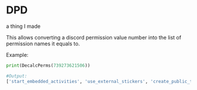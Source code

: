 # DPD
a thing I made

This allows converting a discord permission value number into the list of permission names it equals to.

Example:
```py
print(DecalcPerms(739273621506))

#Output:
['start_embedded_activities', 'use_external_stickers', 'create_public_threads', 'manage_threads', 'manage_webhooks', 'speak', 'use_external_emojis', 'embed_links', 'kick_members']
```
